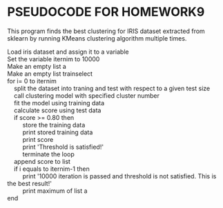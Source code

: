 # PSEUDOCODE FOR HOMEWORK9

This program finds the best clustering for IRIS dataset extracted from sklearn by running KMeans clustering algorithm 
multiple times.

Load iris dataset and assign it to a variable    
Set the variable iternim to 10000    
Make an empty list a     
Make an empty list trainselect   
for i= 0 to iternim   
&nbsp;&nbsp;&nbsp;&nbsp;split the dataset into traning and test with respect to a given test size    
&nbsp;&nbsp;&nbsp;&nbsp;call clustering model with specified cluster number     
&nbsp;&nbsp;&nbsp;&nbsp;fit the model using training data   
&nbsp;&nbsp;&nbsp;&nbsp;calculate score using test data   
&nbsp;&nbsp;&nbsp;&nbsp;if score >= 0.80 then      
&nbsp;&nbsp;&nbsp;&nbsp;&nbsp;&nbsp;&nbsp;&nbsp;&nbsp;store the training data   
&nbsp;&nbsp;&nbsp;&nbsp;&nbsp;&nbsp;&nbsp;&nbsp;&nbsp;print stored training data   
&nbsp;&nbsp;&nbsp;&nbsp;&nbsp;&nbsp;&nbsp;&nbsp;&nbsp;print score   
&nbsp;&nbsp;&nbsp;&nbsp;&nbsp;&nbsp;&nbsp;&nbsp;&nbsp;print 'Threshold is satisfied!'    
&nbsp;&nbsp;&nbsp;&nbsp;&nbsp;&nbsp;&nbsp;&nbsp;&nbsp;terminate the loop   
&nbsp;&nbsp;&nbsp;&nbsp;append score to list   
&nbsp;&nbsp;&nbsp;&nbsp;if i equals to iternim-1 then   
&nbsp;&nbsp;&nbsp;&nbsp;&nbsp;&nbsp;&nbsp;&nbsp;&nbsp;print '10000 iteration is passed and threshold is not satisfied. This is the best result!'     
&nbsp;&nbsp;&nbsp;&nbsp;&nbsp;&nbsp;&nbsp;&nbsp;&nbsp;print maximum of list a   
end
